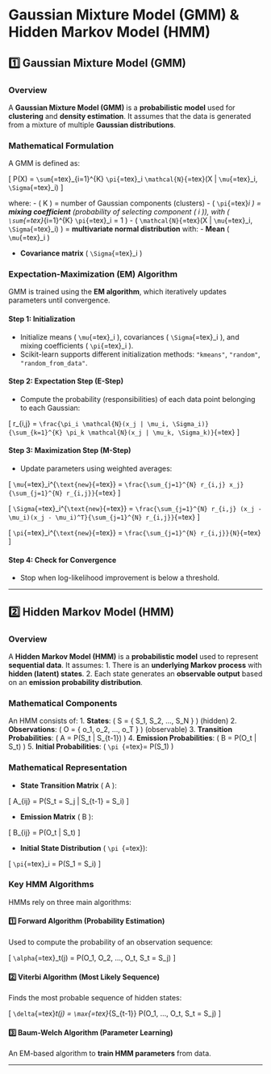 **Gaussian Mixture Model (GMM) & Hidden Markov Model (HMM)**
============================================================

**1️⃣ Gaussian Mixture Model (GMM)**
------------------------------------

### **Overview**

A **Gaussian Mixture Model (GMM)** is a **probabilistic model** used for
**clustering** and **density estimation**. It assumes that the data is
generated from a mixture of multiple **Gaussian distributions**.

### **Mathematical Formulation**

A GMM is defined as:

\[ P(X) = `\sum`{=tex}\_{i=1}\^{K} `\pi`{=tex}\_i `\mathcal{N}`{=tex}(X
\| `\mu`{=tex}\_i, `\Sigma`{=tex}\_i) \]

where: - ( K ) = number of Gaussian components (clusters) - (
`\pi`{=tex}*i ) = **mixing coefficient** (probability of selecting
component ( i )), with ( `\sum`{=tex}*{i=1}\^{K} `\pi`{=tex}\_i = 1 ) -
( `\mathcal{N}`{=tex}(X \| `\mu`{=tex}\_i, `\Sigma`{=tex}\_i) ) =
**multivariate normal distribution** with: - **Mean** ( `\mu`{=tex}\_i )
- **Covariance matrix** ( `\Sigma`{=tex}\_i )

### **Expectation-Maximization (EM) Algorithm**

GMM is trained using the **EM algorithm**, which iteratively updates
parameters until convergence.

#### **Step 1: Initialization**

-   Initialize means ( `\mu`{=tex}\_i ), covariances ( `\Sigma`{=tex}\_i
    ), and mixing coefficients ( `\pi`{=tex}\_i ).
-   Scikit-learn supports different initialization methods: `"kmeans"`,
    `"random"`, `"random_from_data"`.

#### **Step 2: Expectation Step (E-Step)**

-   Compute the probability (responsibilities) of each data point
    belonging to each Gaussian:

\[ r\_{i,j} =
`\frac{\pi_i \mathcal{N}(x_j | \mu_i, \Sigma_i)}{\sum_{k=1}^{K} \pi_k \mathcal{N}(x_j | \mu_k, \Sigma_k)}`{=tex}
\]

#### **Step 3: Maximization Step (M-Step)**

-   Update parameters using weighted averages:

\[ `\mu`{=tex}\_i\^{`\text{new}`{=tex}} =
`\frac{\sum_{j=1}^{N} r_{i,j} x_j}{\sum_{j=1}^{N} r_{i,j}}`{=tex} \]

\[ `\Sigma`{=tex}\_i\^{`\text{new}`{=tex}} =
`\frac{\sum_{j=1}^{N} r_{i,j} (x_j - \mu_i)(x_j - \mu_i)^T}{\sum_{j=1}^{N} r_{i,j}}`{=tex}
\]

\[ `\pi`{=tex}\_i\^{`\text{new}`{=tex}} =
`\frac{\sum_{j=1}^{N} r_{i,j}}{N}`{=tex} \]

#### **Step 4: Check for Convergence**

-   Stop when log-likelihood improvement is below a threshold.

------------------------------------------------------------------------

**2️⃣ Hidden Markov Model (HMM)**
---------------------------------

### **Overview**

A **Hidden Markov Model (HMM)** is a **probabilistic model** used to
represent **sequential data**. It assumes: 1. There is an **underlying
Markov process** with **hidden (latent) states**. 2. Each state
generates an **observable output** based on an **emission probability
distribution**.

### **Mathematical Components**

An HMM consists of: 1. **States**: ( S = { S\_1, S\_2, ..., S\_N } )
(hidden) 2. **Observations**: ( O = { o\_1, o\_2, ..., o\_T } )
(observable) 3. **Transition Probabilities**: ( A = P(S\_t \| S\_{t-1})
) 4. **Emission Probabilities**: ( B = P(O\_t \| S\_t) ) 5. **Initial
Probabilities**: ( `\pi `{=tex}= P(S\_1) )

### **Mathematical Representation**

-   **State Transition Matrix** ( A ):

\[ A\_{ij} = P(S\_t = S\_j \| S\_{t-1} = S\_i) \]

-   **Emission Matrix** ( B ):

\[ B\_{ij} = P(O\_t \| S\_t) \]

-   **Initial State Distribution** ( `\pi `{=tex}):

\[ `\pi`{=tex}\_i = P(S\_1 = S\_i) \]

### **Key HMM Algorithms**

HMMs rely on three main algorithms:

#### **1️⃣ Forward Algorithm (Probability Estimation)**

Used to compute the probability of an observation sequence:

\[ `\alpha`{=tex}\_t(j) = P(O\_1, O\_2, ..., O\_t, S\_t = S\_j) \]

#### **2️⃣ Viterbi Algorithm (Most Likely Sequence)**

Finds the most probable sequence of hidden states:

\[ `\delta`{=tex}*t(j) = `\max`{=tex}*{S\_{t-1}} P(O\_1, ..., O\_t, S\_t
= S\_j) \]

#### **3️⃣ Baum-Welch Algorithm (Parameter Learning)**

An EM-based algorithm to **train HMM parameters** from data.

------------------------------------------------------------------------
